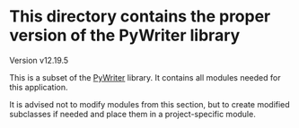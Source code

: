 # This directory contains the proper version of the PyWriter library

Version v12.19.5

This is a subset of the [PyWriter](https://github.com/peter88213/PyWriter) library. It contains all modules needed for this application. 

It is advised not to modify modules from this section, but to create modified subclasses if needed and place them in a project-specific module.
